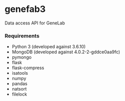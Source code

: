 # genefab3

Data access API for GeneLab


### Requirements

* Python 3 (developed against 3.6.10)
* MongoDB (developed against 4.0.2-2-gddce0aa9fc)
* pymongo
* flask
* flask-compress
* isatools
* numpy
* pandas
* natsort
* filelock
